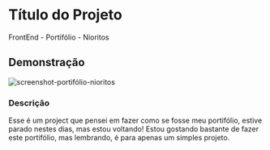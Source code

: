 
# Título do Projeto

FrontEnd - Portifólio - Nioritos

## Demonstração

![screenshot-portifólio-nioritos](https://user-images.githubusercontent.com/77200196/147502967-f0cf7470-4f35-4bca-aafa-cb8879b9afc5.png)

### Descrição

Esse é um project que pensei em fazer como se fosse meu portifólio, estive parado nestes dias, mas estou voltando! Estou gostando bastante de fazer este portifólio, mas lembrando, é para apenas um simples projeto.

